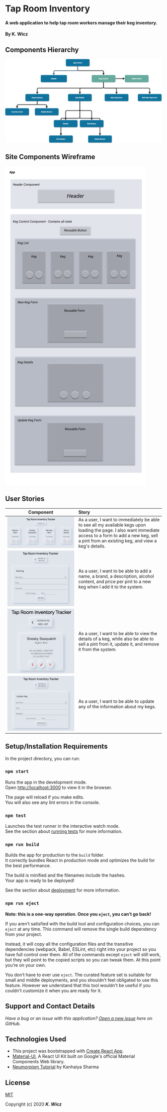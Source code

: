 # Tap Room Inventory

#### A web application to help tap room workers manage their keg inventory.

#### By K. Wicz

## Components Hierarchy

![Diagram](public/TaproomDiagram.png)

## Site Components Wireframe
![Wireframe](public/TaproomWireframe.png)

## User Stories

|Component|Story|
|:---:|:---|
|![Landing Page](public/LandingPage.png)|As a user, I want to immediately be able to see all my available kegs upon loading the page. I also want immediate access to a form to add a new keg, sell a pint from an existing keg, and view a keg's details.|
|![Add Keg](public/AddKeg.png)|As a user, I want to be able to add a name, a brand, a description, alcohol content, and price per pint to a new keg when I add it to the system.|
|![Keg Details](public/Details.png)|As a user, I want to be able to view the details of a keg, while also be able to sell a pint from it, update it, and remove it from the system.|
|![Update Keg](public/UpdateKeg.png)|As a user, I want to be able to update any of the information about my kegs.|

## Setup/Installation Requirements

In the project directory, you can run:

### `npm start`

Runs the app in the development mode.<br />
Open [http://localhost:3000](http://localhost:3000) to view it in the browser.

The page will reload if you make edits.<br />
You will also see any lint errors in the console.

### `npm test`

Launches the test runner in the interactive watch mode.<br />
See the section about [running tests](https://facebook.github.io/create-react-app/docs/running-tests) for more information.

### `npm run build`

Builds the app for production to the `build` folder.<br />
It correctly bundles React in production mode and optimizes the build for the best performance.

The build is minified and the filenames include the hashes.<br />
Your app is ready to be deployed!

See the section about [deployment](https://facebook.github.io/create-react-app/docs/deployment) for more information.

### `npm run eject`

**Note: this is a one-way operation. Once you `eject`, you can’t go back!**

If you aren’t satisfied with the build tool and configuration choices, you can `eject` at any time. This command will remove the single build dependency from your project.

Instead, it will copy all the configuration files and the transitive dependencies (webpack, Babel, ESLint, etc) right into your project so you have full control over them. All of the commands except `eject` will still work, but they will point to the copied scripts so you can tweak them. At this point you’re on your own.

You don’t have to ever use `eject`. The curated feature set is suitable for small and middle deployments, and you shouldn’t feel obligated to use this feature. However we understand that this tool wouldn’t be useful if you couldn’t customize it when you are ready for it.

## Support and Contact Details
_Have a bug or an issue with this application? [Open a new issue](https://github.com/benjamin-thompdx/social-media-clone/issues) here on GitHub._

## Technologies Used
* This project was bootstrapped with [Create React App](https://github.com/facebook/create-react-app).
* [Material-UI](https://material-ui.com/), A React UI Kit built on Google's official Material Components Web library.
* [Neumorpism Tutorial](https://uxplanet.org/neumorphism-in-user-interface-tutorial-c353698ac5c0) by Kanhaiya Sharma


## License
[MIT](https://choosealicense.com/licenses/mit/)

Copyright (c) 2020 **_K. Wicz_**